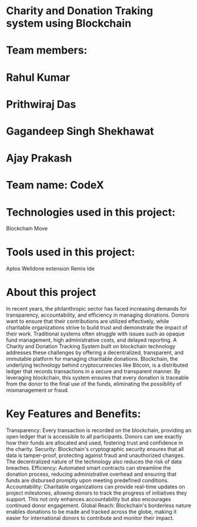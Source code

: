 # Charity and Donation Traking system using Blockchain

# Team members:
# Rahul Kumar
# Prithwiraj Das
# Gagandeep Singh Shekhawat
# Ajay Prakash

# Team name: CodeX

# Technologies used in this project:
Blockchain
Move

# Tools used in this project:
Aptos
Welldone extension
Remix Ide

# About this project
In recent years, the philanthropic sector has faced increasing demands for transparency, accountability, and efficiency in managing donations.
Donors want to ensure that their contributions are utilized effectively, while charitable organizations strive to build trust and demonstrate the impact of their work.
Traditional systems often struggle with issues such as opaque fund management, high administrative costs, and delayed reporting.
A Charity and Donation Tracking System built on blockchain technology addresses these challenges by offering a decentralized, transparent, 
and immutable platform for managing charitable donations. Blockchain, the underlying technology behind cryptocurrencies like Bitcoin,
is a distributed ledger that records transactions in a secure and transparent manner. By leveraging blockchain, this system ensures 
that every donation is traceable from the donor to the final use of the funds, eliminating the possibility of mismanagement or fraud.

# Key Features and Benefits:
Transparency:
Every transaction is recorded on the blockchain, providing an open ledger that is accessible to all participants. Donors can see exactly how their funds are allocated and used, fostering trust and confidence in the charity.
Security: 
Blockchain's cryptographic security ensures that all data is tamper-proof, protecting against fraud and unauthorized changes. The decentralized nature of the technology also reduces the risk of data breaches.
Efficiency: 
Automated smart contracts can streamline the donation process, reducing administrative overhead and ensuring that funds are disbursed promptly upon meeting predefined conditions.
Accountability: 
Charitable organizations can provide real-time updates on project milestones, allowing donors to track the progress of initiatives they support. This not only enhances accountability but also encourages continued donor engagement.
Global Reach: 
Blockchain's borderless nature enables donations to be made and tracked across the globe, making it easier for international donors to contribute and monitor their impact.
